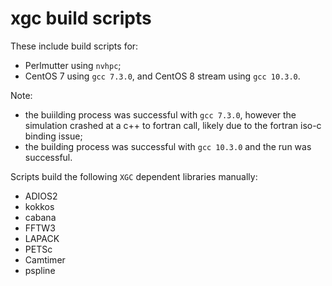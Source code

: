# xgc build scripts

These include build scripts for:
- Perlmutter using `nvhpc`;
- CentOS 7 using `gcc 7.3.0`, and CentOS 8 stream using `gcc 10.3.0`.

Note:
- the buiilding process was successful with `gcc 7.3.0`, however the simulation crashed at a c++ to fortran call, likely due to the fortran iso-c binding issue;
- the building process was successful with `gcc 10.3.0` and the run was successful.

Scripts build the following `XGC` dependent libraries manually:
- ADIOS2
- kokkos
- cabana
- FFTW3
- LAPACK
- PETSc
- Camtimer
- pspline
